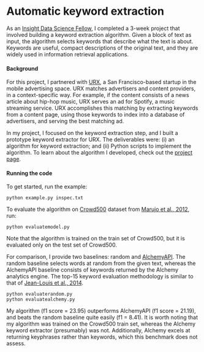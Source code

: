 Automatic keyword extraction
============================

As an [Insight Data Science Fellow](http://insightdatascience.com/), I completed a 3-week project that involved building a keyword extraction algorithm. Given a block of text as input, the algorithm selects keywords that describe what the text is about. Keywords are useful, compact descriptions of the original text, and they are widely used in information retrieval applications. 

#### Background

For this project, I partnered with [URX](http://urx.com/), a San Francisco-based startup in the mobile advertising space. URX matches advertisers and content providers, in a context-specific way. For example, if the content consists of a news article about hip-hop music, URX serves an ad for Spotify, a music streaming service. URX accomplishes this matching by extracting keywords from a content page, using those keywords to index into a database of advertisers, and serving the best matching ad.   

In my project, I focused on the keyword extraction step, and I built a prototype keyword extractor for URX. The deliverables were: (i) an algorithm for keyword extraction; and (ii) Python scripts to implement the algorithm. To learn about the algorithm I developed, check out the [project page](http://people.csail.mit.edu/lavanya/keywordfinder). 

#### Running the code

To get started, run the example:

```
python example.py inspec.txt
```

To evaluate the algorithm on [Crowd500](https://github.com/snkim/AutomaticKeyphraseExtraction) dataset from [Marujo et al., 2012](http://www.lrec-conf.org/proceedings/lrec2012/pdf/672_Paper.pdf), run:

```
python evaluatemodel.py 
```
Note that the algorithm is trained on the train set of Crowd500, but it is evaluated only on the test set of Crowd500. 

For comparison, I provide two baselines: random and [AlchemyAPI](http://www.alchemyapi.com/). The random baseline selects words at random from the given text, whereas the AlchemyAPI baseline consists of keywords returned by the Alchemy analytics engine. The top-15 keyword evaluation methodology is similar to that of [Jean-Louis et al., 2014](http://azouaq.athabascau.ca/publications/Conferences,%20Workshops,%20Books/%5BC28%5D_PRICAI_2014.pdf).

```
python evaluaterandom.py 
python evaluatealchemy.py 
```

My algorithm (f1 score = 23.95) outperforms AlchemyAPI (f1 score = 21.19), and beats the random baseline quite easily (f1 = 8.41). It is worth noting that my algorithm was trained on the Crowd500 train set, whereas the Alchemy keyword extractor (presumably) was not. Additionally, Alchemy excels at returning keyphrases rather than keywords, which this benchmark does not assess. 




